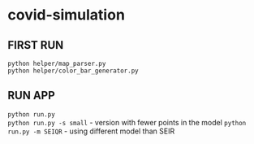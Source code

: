 # covid-simulation

## FIRST RUN
`python helper/map_parser.py` \
`python helper/color_bar_generator.py`

## RUN APP
`python run.py` \
`python run.py -s small` - version with fewer points in the model
`python run.py -m SEIQR` - using different model than SEIR